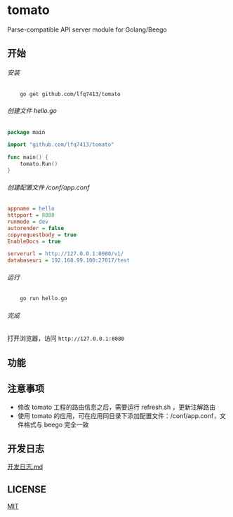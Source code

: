 # tomato

Parse-compatible API server module for Golang/Beego

## 开始
###### 安装
```bash
    go get github.com/lfq7413/tomato
```
###### 创建文件 hello.go
```go
package main

import "github.com/lfq7413/tomato"

func main() {
    tomato.Run()
}
```
###### 创建配置文件 /conf/app.conf
```ini
appname = hello
httpport = 8080
runmode = dev
autorender = false
copyrequestbody = true
EnableDocs = true

serverurl = http://127.0.0.1:8080/v1/
databaseuri = 192.168.99.100:27017/test
```
###### 运行
```bash
    go run hello.go
```
###### 完成
打开浏览器，访问 `http://127.0.0.1:8080`

## 功能

## 注意事项

* 修改 tomato 工程的路由信息之后，需要运行 refresh.sh ，更新注解路由
* 使用 tomato 的应用，可在应用同目录下添加配置文件：/conf/app.conf，文件格式与 beego 完全一致

## 开发日志

[开发日志.md](/开发日志.md)

## LICENSE

[MIT](/LICENSE)
